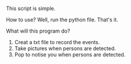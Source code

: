 This script is simple.

How to use?
  Well, run the python file. That's it.

What will this program do?
  1. Creat a txt file to record the events.
  2. Take pictures when persons are detected.
  3. Pop to notise you when persons are detected.
